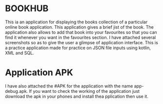 
# BOOKHUB
This ia an application for displaying the books collection of a particular online book application. This application gives a brief jist of the book.
The application also allows to add that book into your favourites so that you can find it whenever you want in the favourites section.
I have attached several screenshots so as to give the user a glimpse of application interface.
This is a practice application made for practice on JSON file inputs using kotlin, XML and SQL.

# Application APK
I have also attached the #APK for the application with the name app-debug.apk.
If you want to check the working of the application just download the apk in your phones and install thea pplication then use it.
